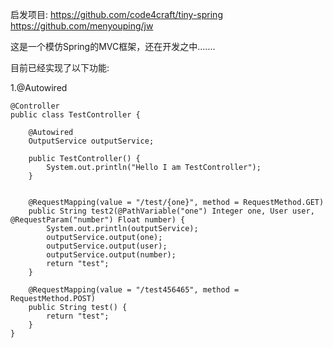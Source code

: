 启发项目:
  https://github.com/code4craft/tiny-spring
  https://github.com/menyouping/jw

这是一个模仿Spring的MVC框架，还在开发之中.......

目前已经实现了以下功能:

1.@Autowired
```
@Controller
public class TestController {

    @Autowired
    OutputService outputService;

    public TestController() {
        System.out.println("Hello I am TestController");
    }


    @RequestMapping(value = "/test/{one}", method = RequestMethod.GET)
    public String test2(@PathVariable("one") Integer one, User user, @RequestParam("number") Float number) {
        System.out.println(outputService);
        outputService.output(one);
        outputService.output(user);
        outputService.output(number);
        return "test";
    }

    @RequestMapping(value = "/test456465", method = RequestMethod.POST)
    public String test() {
        return "test";
    }
}

```

